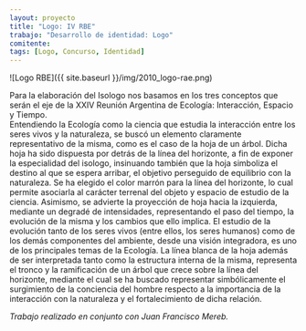 ```yaml
---
layout: proyecto
title: "Logo: IV RBE"
trabajo: "Desarrollo de identidad: Logo"
comitente: 
tags: [Logo, Concurso, Identidad]
---
```


![Logo RBE]({{ site.baseurl }}/img/2010_logo-rae.png)

Para la elaboración del Isologo nos basamos en los tres conceptos que serán el eje de la XXIV Reunión Argentina de Ecología: Interacción, Espacio y Tiempo.  
Entendiendo la Ecología como la ciencia que estudia la interacción entre los seres vivos y la naturaleza, se buscó un elemento claramente representativo de la misma, como es el caso de la hoja de un árbol. Dicha hoja ha sido dispuesta por detrás de la línea del horizonte, a fin de exponer la especialidad del isologo, insinuando también que la hoja simboliza el destino al que se espera arribar, el objetivo perseguido de equilibrio con la naturaleza. Se ha elegido el color marrón para la línea del horizonte, lo cual permite asociarla al carácter terrenal del objeto y espacio de estudio de la ciencia. Asimismo, se advierte la proyección de hoja hacia la izquierda, mediante un degradé de intensidades, representando el paso del tiempo, la evolución de la misma y los cambios que ello implica. El estudio de la evolución tanto de los seres vivos (entre ellos, los seres humanos) como de los demás componentes del ambiente, desde una visión integradora, es uno de los principales temas de la Ecología. La línea blanca de la hoja además de ser interpretada tanto como la estructura interna de la misma, representa el tronco  y la ramificación de un árbol que crece sobre la línea del horizonte, mediante el cual se ha buscado representar simbólicamente el surgimiento de la conciencia del hombre respecto a la importancia de la interacción con la naturaleza y el fortalecimiento de dicha relación.

*Trabajo realizado en conjunto con Juan Francisco Mereb.*
